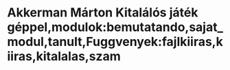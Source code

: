 # Akkerman Márton Kitalálós játék géppel,modulok:bemutatando,sajat_modul,tanult,Fuggvenyek:fajlkiiras,kiiras,kitalalas,szam
